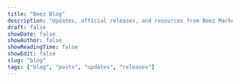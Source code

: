 ```yaml
---
title: "Beez Blog"
description: "Updates, official releases, and resources from Beez Marketing."
draft: false
showDate: false
showAuthor: false
showReadingTime: false
showEdit: false
slug: "blog"
tags: ["blog", "posts", "updates", "releases"]
---
```

